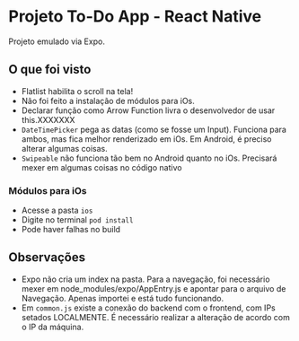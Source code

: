 # Projeto To-Do App - React Native

Projeto emulado via Expo.

## O que foi visto
- Flatlist habilita o scroll na tela!
- Não foi feito a instalação de módulos para iOs.
- Declarar função como Arrow Function livra o desenvolvedor de usar this.XXXXXXX
- `DateTimePicker` pega as datas (como se fosse um Input). Funciona para ambos, mas fica melhor renderizado em iOs. Em Android, é preciso alterar algumas coisas.
- `Swipeable` não funciona tão bem no Android quanto no iOs. Precisará mexer em algumas coisas no código nativo

### Módulos para iOs
- Acesse a pasta `ios`
- Digite no terminal `pod install`
- Pode haver falhas no build

## Observações
- Expo não cria um index na pasta. Para a navegação, foi necessário mexer em node_modules/expo/AppEntry.js e apontar para o arquivo de Navegação. Apenas importei e está tudo funcionando.
- Em `common.js` existe a conexão do backend com o frontend, com IPs setados LOCALMENTE. É necessário realizar a alteração de acordo com o IP da máquina.